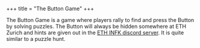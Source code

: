 +++
title = "The Button Game"
+++

The Button Game is a game where players rally to find and press the Button by solving puzzles.
The Button will always be hidden somewhere at ETH Zurich and hints are given out in the [ETH INFK discord server](https://discord.gg/eth-dinfk).
It is quite similar to a puzzle hunt.